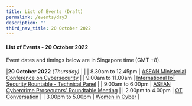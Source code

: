 ```yaml
---
title: List of Events (Draft)
permalink: /events/day3
description: ""
third_nav_title: 20 October 2022
---
```

#### **List of Events - 20 October 2022**

Event dates and timings below are in Singapore time (GMT +8). 

|**20 October 2022** *(Thursday)*  |                                                                                                |
| 8.30am to 12.45pm             | [ASEAN Ministerial Conference on Cybersecurity](/events/20-October-2022/AMCC)   |
| 9.00am to 11.00am           | [International IoT Security Rountable - Technical Panel](/events/20-October-2022/IISR-TP)     |
| 9.00am to 6.00pm                | [ASEAN Cybercrime Prosecutors' Roundtable Meeting](/events/20-October-2022/ACPRM)                               |
| 2.00pm to 4.00pm              | [OT Conversation](/events/20-October-2022/OTC)                                    |
| 3.00pm to 5.00pm          | [Women in Cyber](/events/20-October-2022/WIC)                                            |